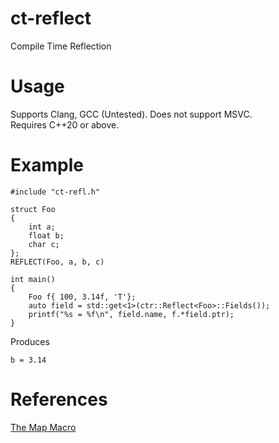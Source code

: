 # ct-reflect
Compile Time Reflection

# Usage
Supports Clang, GCC (Untested). Does not support MSVC.\
Requires C++20 or above.

# Example
```
#include "ct-refl.h"

struct Foo
{
    int a;
    float b;
    char c;    
};
REFLECT(Foo, a, b, c)

int main()
{
    Foo f{ 100, 3.14f, 'T'};
    auto field = std::get<1>(ctr::Reflect<Foo>::Fields());
    printf("%s = %f\n", field.name, f.*field.ptr);
}
```
Produces
```
b = 3.14
```

# References
[The Map Macro](https://github.com/swansontec/map-macro)
